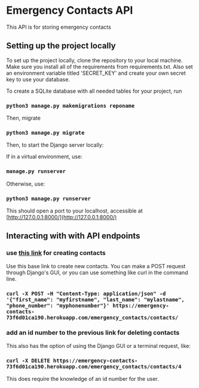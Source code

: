 # Emergency Contacts API

This API is for storing emergency contacts

## Setting up the project locally

To set up the project locally, clone the repository to your local machine. Make sure you install all of the requirements from requirements.txt.
Also set an environment variable titled 'SECRET_KEY' and create your own secret key to use your database.

To create a SQLite database with all needed tables for your project, run
### `python3 manage.py makemigrations reponame`

Then, migrate
### `python3 manage.py migrate`

Then, to start the Django server locally:

If in a virtual environment, use:
### `manage.py runserver`

Otherwise, use:
### `python3 manage.py runserver`

This should open a port to your localhost, accessible at [http://127.0.0.1:8000/](http://127.0.0.1:8000/)

## Interacting with with API endpoints

### use [this link](https://emergency-contacts-73f6d01ca190.herokuapp.com/emergency_contacts/contacts/) for creating contacts

Use this base link to create new contacts. You can make a POST request through Django's GUI, or you can use something 
like curl in the command line.
### `curl -X POST -H "Content-Type: application/json" -d '{"first_name": "myfirstname", "last_name": "mylastname", "phone_number": "myphonenumber"}' https://emergency-contacts-73f6d01ca190.herokuapp.com/emergency_contacts/contacts/`

### add an id number to the previous link for deleting contacts

This also has the option of using the Django GUI or a terminal request, like:
### `curl -X DELETE https://emergency-contacts-73f6d01ca190.herokuapp.com/emergency_contacts/contacts/4`

This does require the knowledge of an id number for the user.
